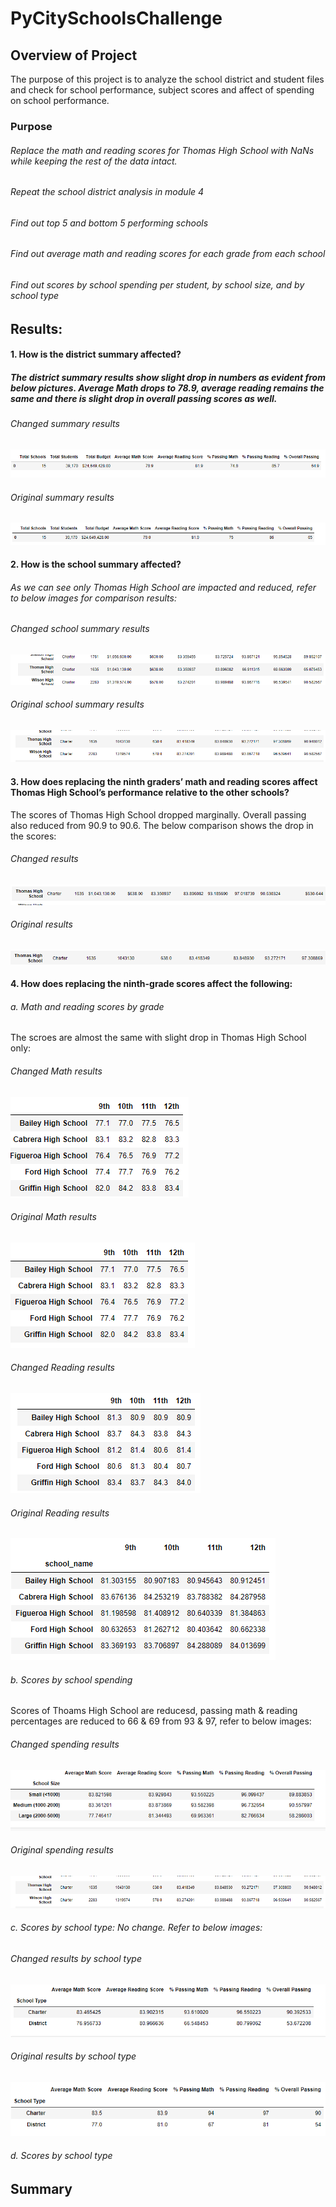 # PyCitySchoolsChallenge
## Overview of Project
The purpose of this project is to analyze the school district and student files and check for school performance, subject scores and affect of spending on school performance.
### Purpose
###### Replace the math and reading scores for Thomas High School with NaNs while keeping the rest of the data intact. 
###### Repeat the school district analysis in module 4
###### Find out top 5 and bottom 5 performing schools
###### Find out average math and reading scores for each grade from each school
###### Find out scores by school spending per student, by school size, and by school type


## Results: 

#### 1. How is the district summary affected?
##### The district summary results show slight drop in numbers as evident from below pictures. Average Math drops to 78.9, average reading remains the same and there is slight drop in overall passing scores as well.

###### Changed summary results

![alt text](https://github.com/vd1310/PyCitySchoolsChallenge/blob/main/Resources/Changed%20summary.PNG)


###### Original summary results
![alt text](https://github.com/vd1310/PyCitySchoolsChallenge/blob/main/Resources/disctrict%20summary_old.PNG)


#### 2. How is the school summary affected? 
###### As we can see only Thomas High School are impacted and reduced, refer to below images for comparison results:

###### Changed school summary results

![alt text](https://github.com/vd1310/PyCitySchoolsChallenge/blob/main/Resources/schoolsummarynew.PNG)


###### Original school summary results

![alt text](https://github.com/vd1310/PyCitySchoolsChallenge/blob/main/Resources/schoolsummaryold.PNG)

#### 3. How does replacing the ninth graders’ math and reading scores affect Thomas High School’s performance relative to the other schools?
The scores of Thomas High School dropped marginally. Overall passing also reduced from 90.9 to 90.6. The below comparison shows the drop in the scores:

###### Changed results
![alt text](https://github.com/vd1310/PyCitySchoolsChallenge/blob/main/Resources/ths_new.PNG)

###### Original results
![alt text](https://github.com/vd1310/PyCitySchoolsChallenge/blob/main/Resources/ths_old.PNG)


#### 4. How does replacing the ninth-grade scores affect the following:

###### a. Math and reading scores by grade
The scroes are almost the same with slight drop in Thomas High School only:

###### Changed Math results
![alt text](https://github.com/vd1310/PyCitySchoolsChallenge/blob/main/Resources/math_by_grade_new.PNG)

###### Original Math results
![alt text](https://github.com/vd1310/PyCitySchoolsChallenge/blob/main/Resources/math_by_grade_old.PNG)

###### Changed Reading results
![alt text](https://github.com/vd1310/PyCitySchoolsChallenge/blob/main/Resources/Reading_bygrade_new.PNG)

###### Original Reading results
![alt text](https://github.com/vd1310/PyCitySchoolsChallenge/blob/main/Resources/Reading_bygrade_old.PNG)


###### b. Scores by school spending
Scores of Thoams High School are reducesd, passing math & reading percentages are reduced to 66 & 69 from 93 & 97, refer to below images:

###### Changed spending results
![alt text](https://github.com/vd1310/PyCitySchoolsChallenge/blob/main/Resources/spending_new.PNG)

###### Original spending results
![alt text](https://github.com/vd1310/PyCitySchoolsChallenge/blob/main/Resources/schoolsummaryold.PNG)

###### c. Scores by school type: No change.  Refer to below images:

###### Changed results by school type
![alt text](https://github.com/vd1310/PyCitySchoolsChallenge/blob/main/Resources/school_type_new.PNG)

###### Original results by school type
![alt text](https://github.com/vd1310/PyCitySchoolsChallenge/blob/main/Resources/schooltypeold.PNG)

###### d. Scores by school type



## Summary
